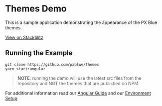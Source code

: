 # Themes Demo
This is a sample application demonstrating the appearance of the PX Blue themes.

[View on Stackblitz](https://stackblitz.com/github/pxblue/themes/tree/master/angular/demo)

## Running the Example
```
git clone https://github.com/pxblue/themes
yarn start:angular
```
> **NOTE**: running the demo will use the latest src files from the repository and NOT the themes that are published on NPM.

For additional information read our [Angular Guide](https://pxblue.github.io/development/frameworks-web/angular) and our [Environment Setup](https://pxblue.github.io/development/environment)